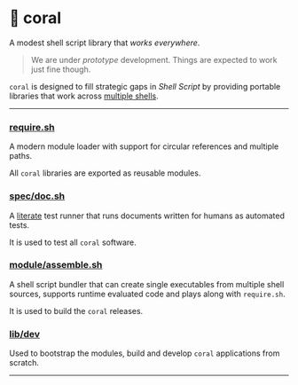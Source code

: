 🐚 coral
=======

A modest shell script library that _works everywhere_.

> We are under _prototype_ development. Things are expected to work just
fine though.

`coral` is designed to fill strategic gaps in _Shell Script_ by
providing portable libraries that work across [multiple shells](doc/test/common.md).

---

### [require.sh](doc/spec/require.md)

A modern module loader with support for circular references and multiple
paths.

All `coral` libraries are exported as reusable modules.

### [spec/doc.sh](doc/spec/spec_doc.md)

A [literate](https://en.wikipedia.org/wiki/Literate_programming) test
runner that runs documents written for humans as automated tests.

It is used to test all `coral` software.

### [module/assemble.sh](doc/spec/module_assemble.md)

A shell script bundler that can create single executables from multiple
shell sources, supports runtime evaluated code and plays along with
`require.sh`.

It is used to build the `coral` releases.

### [lib/dev](doc/spec/lib_dev.md)

Used to bootstrap the modules, build and develop `coral` applications
from scratch.

---

